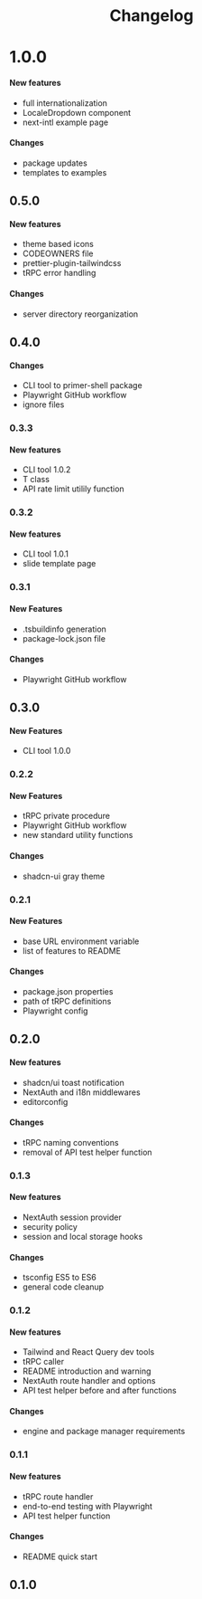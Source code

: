 <h1 align="center">
	Changelog
</h1>

# 1.0.0

#### New features

-   full internationalization
-   LocaleDropdown component
-   next-intl example page

#### Changes

-   package updates
-   templates to examples

## 0.5.0

#### New features

-   theme based icons
-   CODEOWNERS file
-   prettier-plugin-tailwindcss
-   tRPC error handling

#### Changes

-   server directory reorganization

## 0.4.0

#### Changes

-   CLI tool to primer-shell package
-   Playwright GitHub workflow
-   ignore files

### 0.3.3

#### New features

-   CLI tool 1.0.2
-   T class
-   API rate limit utilily function

### 0.3.2

#### New features

-   CLI tool 1.0.1
-   slide template page

### 0.3.1

#### New Features

-   .tsbuildinfo generation
-   package-lock.json file

#### Changes

-   Playwright GitHub workflow

## 0.3.0

#### New Features

-   CLI tool 1.0.0

### 0.2.2

#### New Features

-   tRPC private procedure
-   Playwright GitHub workflow
-   new standard utility functions

#### Changes

-   shadcn-ui gray theme

### 0.2.1

#### New Features

-   base URL environment variable
-   list of features to README

#### Changes

-   package.json properties
-   path of tRPC definitions
-   Playwright config

## 0.2.0

#### New features

-   shadcn/ui toast notification
-   NextAuth and i18n middlewares
-   editorconfig

#### Changes

-   tRPC naming conventions
-   removal of API test helper function

### 0.1.3

#### New features

-   NextAuth session provider
-   security policy
-   session and local storage hooks

#### Changes

-   tsconfig ES5 to ES6
-   general code cleanup

### 0.1.2

#### New features

-   Tailwind and React Query dev tools
-   tRPC caller
-   README introduction and warning
-   NextAuth route handler and options
-   API test helper before and after functions

#### Changes

-   engine and package manager requirements

### 0.1.1

#### New features

-   tRPC route handler
-   end-to-end testing with Playwright
-   API test helper function

#### Changes

-   README quick start

## 0.1.0
